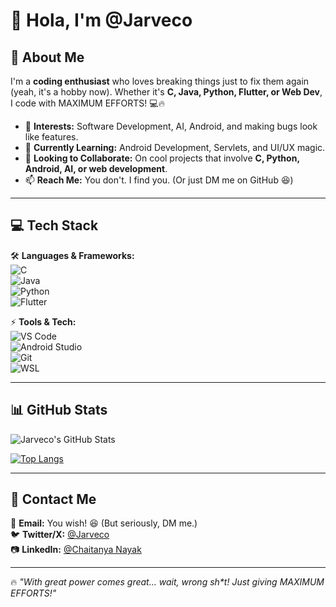 # 👋 Hola, I'm @Jarveco  

## 🚀 About Me  
I'm a **coding enthusiast** who loves breaking things just to fix them again (yeah, it's a hobby now). Whether it's **C, Java, Python, Flutter, or Web Dev**, I code with MAXIMUM EFFORTS! 💻🔥  

- 👀 **Interests:** Software Development, AI, Android, and making bugs look like features.  
- 🌱 **Currently Learning:** Android Development, Servlets, and UI/UX magic.  
- 💞️ **Looking to Collaborate:** On cool projects that involve **C, Python, Android, AI, or web development**.  
- 📫 **Reach Me:** You don't. I find you. (Or just DM me on GitHub 😆)  

---

## 💻 Tech Stack  
🛠️ **Languages & Frameworks:**  
![C](https://img.shields.io/badge/C-00599C?style=for-the-badge&logo=c&logoColor=white)  
![Java](https://img.shields.io/badge/Java-ED8B00?style=for-the-badge&logo=java&logoColor=white)  
![Python](https://img.shields.io/badge/Python-3776AB?style=for-the-badge&logo=python&logoColor=white)  
![Flutter](https://img.shields.io/badge/Flutter-02569B?style=for-the-badge&logo=flutter&logoColor=white)  

⚡ **Tools & Tech:**  
![VS Code](https://img.shields.io/badge/VSCode-007ACC?style=for-the-badge&logo=visual-studio-code&logoColor=white)  
![Android Studio](https://img.shields.io/badge/Android_Studio-3DDC84?style=for-the-badge&logo=android-studio&logoColor=white)  
![Git](https://img.shields.io/badge/Git-F05032?style=for-the-badge&logo=git&logoColor=white)  
![WSL](https://img.shields.io/badge/WSL-4D4D4D?style=for-the-badge&logo=linux&logoColor=white)  

---

## 📊 GitHub Stats  
![Jarveco's GitHub Stats](https://github-readme-stats.vercel.app/api?username=Jarveco&show_icons=true&theme=radical)  

[![Top Langs](https://github-readme-stats.vercel.app/api/top-langs/?username=Jarveco&layout=compact&theme=radical)](https://github.com/anuraghazra/github-readme-stats)  

---

## 📣 Contact Me  
📩 **Email:** You wish! 😆 (But seriously, DM me.)  
🐦 **Twitter/X:** [@Jarveco](https://x.com/Jarveco)  
📷 **LinkedIn:** [@Chaitanya Nayak](www.linkedin.com/in/chaitanya-nayak)  

---

🔥 _"With great power comes great... wait, wrong sh*t! Just giving MAXIMUM EFFORTS!"_  
